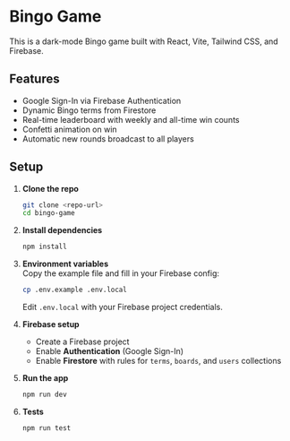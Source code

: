 # Bingo Game

This is a dark-mode Bingo game built with React, Vite, Tailwind CSS, and Firebase.

## Features
- Google Sign-In via Firebase Authentication
- Dynamic Bingo terms from Firestore
- Real-time leaderboard with weekly and all-time win counts
- Confetti animation on win
- Automatic new rounds broadcast to all players

## Setup

1. **Clone the repo**  
   ```bash
   git clone <repo-url>
   cd bingo-game
   ```

2. **Install dependencies**  
   ```bash
   npm install
   ```

3. **Environment variables**  
   Copy the example file and fill in your Firebase config:
   ```bash
   cp .env.example .env.local
   ```
   Edit `.env.local` with your Firebase project credentials.

4. **Firebase setup**  
   - Create a Firebase project  
   - Enable **Authentication** (Google Sign-In)  
   - Enable **Firestore** with rules for `terms`, `boards`, and `users` collections  

5. **Run the app**  
   ```bash
   npm run dev
   ```

6. **Tests**  
   ```bash
   npm run test
   ```

